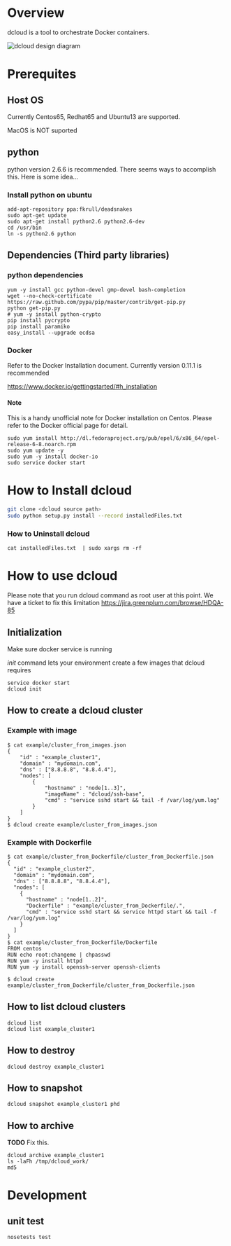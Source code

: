 <!--- 
Copyright (C) 2013-2014 Pivotal Software, Inc. 

All rights reserved. This program and the accompanying materials
are made available under the terms of the under the Apache License, 
Version 2.0 (the "License”); you may not use this file except in compliance 
with the License. You may obtain a copy of the License at

http://www.apache.org/licenses/LICENSE-2.0

Unless required by applicable law or agreed to in writing, software
distributed under the License is distributed on an "AS IS" BASIS,
WITHOUT WARRANTIES OR CONDITIONS OF ANY KIND, either express or implied.
See the License for the specific language governing permissions and
limitations under the License.
-->


Overview
====================
dcloud is a tool to orchestrate Docker containers.

![dcloud design diagram](https://raw.githubusercontent.com/gopivotal/dcloud/master/doc/diagram1.jpg)

Prerequites
==========================

Host OS
-----------
Currently Centos65, Redhat65 and Ubuntu13 are supported.

MacOS is NOT suported

python
-----------
python version 2.6.6 is recommended. There seems ways to accomplish this.
Here is some idea...

### Install python on ubuntu

```
add-apt-repository ppa:fkrull/deadsnakes
sudo apt-get update
sudo apt-get install python2.6 python2.6-dev
cd /usr/bin
ln -s python2.6 python
```

Dependencies (Third party libraries)
------------------------

### python dependencies

```
yum -y install gcc python-devel gmp-devel bash-completion
wget --no-check-certificate https://raw.github.com/pypa/pip/master/contrib/get-pip.py
python get-pip.py
# yum -y install python-crypto
pip install pycrypto
pip install paramiko
easy_install --upgrade ecdsa

```

### Docker
Refer to the Docker Installation document. Currently version 0.11.1 is recommended

https://www.docker.io/gettingstarted/#h_installation

#### Note
This is a handy unofficial note for Docker installation on Centos. Please refer to the Docker official page for detail.

```
sudo yum install http://dl.fedoraproject.org/pub/epel/6/x86_64/epel-release-6-8.noarch.rpm
sudo yum update -y
sudo yum -y install docker-io
sudo service docker start
```



How to Install dcloud
==========================

```bash
git clone <dcloud source path>
sudo python setup.py install --record installedFiles.txt
```

### How to Uninstall dcloud
```
cat installedFiles.txt  | sudo xargs rm -rf
```

How to use dcloud
=======================
Please note that you run dcloud command as root user at this point. We have a ticket to fix this limitation https://jira.greenplum.com/browse/HDQA-85

Initialization
---------------
Make sure docker service is running

*init* command lets your environment create a few images that dcloud requires

```
service docker start
dcloud init
```

How to create a dcloud cluster
-----------------
### Example with image
```
$ cat example/cluster_from_images.json
{
	"id" : "example_cluster1",
	"domain" : "mydomain.com",
	"dns" : ["8.8.8.8", "8.8.4.4"],
	"nodes": [
		{
			"hostname" : "node[1..3]",
			"imageName" : "dcloud/ssh-base",
			"cmd" : "service sshd start && tail -f /var/log/yum.log"
		}
	]
}
$ dcloud create example/cluster_from_images.json
```
### Example with Dockerfile
```
$ cat example/cluster_from_Dockerfile/cluster_from_Dockerfile.json
{
  "id" : "example_cluster2",
  "domain" : "mydomain.com",
  "dns" : ["8.8.8.8", "8.8.4.4"],
  "nodes": [
    {
      "hostname" : "node[1..2]",
      "Dockerfile" : "example/cluster_from_Dockerfile/.",
      "cmd" : "service sshd start && service httpd start && tail -f /var/log/yum.log"
    }
  ]
}
$ cat example/cluster_from_Dockerfile/Dockerfile
FROM centos
RUN echo root:changeme | chpasswd
RUN yum -y install httpd
RUN yum -y install openssh-server openssh-clients

$ dcloud create example/cluster_from_Dockerfile/cluster_from_Dockerfile.json
```

How to list dcloud clusters
------------------------

```
dcloud list
dcloud list example_cluster1
```

How to destroy
------------------------
```
dcloud destroy example_cluster1
```

How to snapshot
------------------------
```
dcloud snapshot example_cluster1 phd
```

How to archive
------------------------
__TODO__ Fix this.

```
dcloud archive example_cluster1
ls -laFh /tmp/dcloud_work/
md5
```

Development
=====================================
unit test
---------------------
```
nosetests test
```
